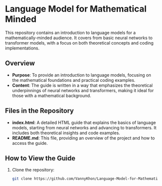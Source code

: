# Language Model for Mathematical Minded

This repository contains an introduction to language models for a mathematically-minded audience. It covers from basic neural networks to transformer models, with a focus on both theoretical concepts and coding implementations. 

## Overview

- **Purpose**: To provide an introduction to language models, focusing on the mathematical foundations and practical coding examples.
- **Content**: The guide is written in a way that emphasizes the theoretical underpinnings of neural networks and transformers, making it ideal for those with a mathematical background.

## Files in the Repository

- **index.html**: A detailed HTML guide that explains the basics of language models, starting from neural networks and advancing to transformers. It includes both theoretical insights and code examples.
- **README.md**: This file, providing an overview of the project and how to access the guide.

## How to View the Guide

1. Clone the repository:
   ```bash
   git clone https://github.com/VannyKhon/Language-Model-for-Mathematical-Minded.git
